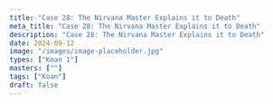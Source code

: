 ```yaml
---
title: "Case 28: The Nirvana Master Explains it to Death"
meta_title: "Case 28: The Nirvana Master Explains it to Death"
description: "Case 28: The Nirvana Master Explains it to Death"
date: 2024-09-12
image: "/images/image-placeholder.jpg"
types: ["Koan 1"]
masters: [""]
tags: ["Koan"]
draft: false
---
```



